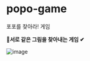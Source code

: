 # popo-game
포포를 찾아라! 게임


<b>👀서로 같은 그림을 찾아내는 게임 ✔ </b>

![image](https://user-images.githubusercontent.com/73218962/152718565-a268844b-cd18-4313-9bb9-7b987bc1aada.png)
